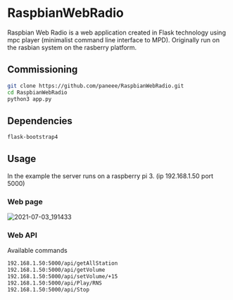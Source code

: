 # RaspbianWebRadio

Raspbian Web Radio is a web application created in Flask technology using mpc player (minimalist command line interface to MPD). Originally run on the rasbian system on the rasberry platform. 


## Commissioning

```bash
git clone https://github.com/paneee/RaspbianWebRadio.git
cd RaspbianWebRadio
python3 app.py
```

## Dependencies

```bash
flask-bootstrap4

```

## Usage

In the example the server runs on a raspberry pi 3. (ip 192.168.1.50 port 5000)

### Web page
![2021-07-03_191433](https://user-images.githubusercontent.com/27755739/124362448-252cc300-dc35-11eb-99e7-e34ed6e5ff51.png)


### Web API

Available commands
```bash
192.168.1.50:5000/api/getAllStation
192.168.1.50:5000/api/getVolume
192.168.1.50:5000/api/setVolume/+15
192.168.1.50:5000/api/Play/RNS
192.168.1.50:5000/api/Stop
```
